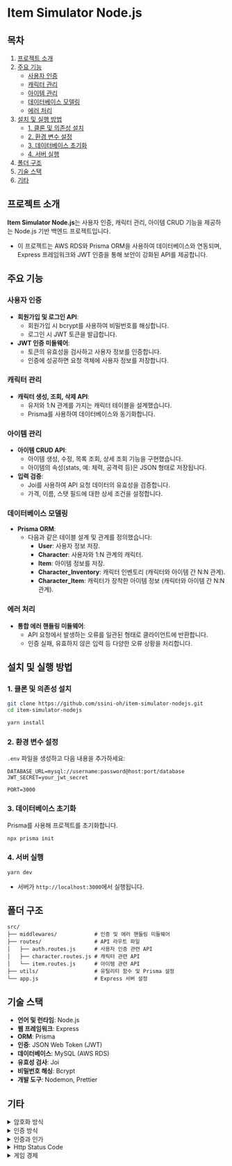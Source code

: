# Item Simulator Node.js

## 목차

1. [프로젝트 소개](#프로젝트-소개)
2. [주요 기능](#주요-기능)
   - [사용자 인증](#사용자-인증)
   - [캐릭터 관리](#캐릭터-관리)
   - [아이템 관리](#아이템-관리)
   - [데이터베이스 모델링](#데이터베이스-모델링)
   - [에러 처리](#에러-처리)
3. [설치 및 실행 방법](#설치-및-실행-방법)
   - [1. 클론 및 의존성 설치](#1-클론-및-의존성-설치)
   - [2. 환경 변수 설정](#2-환경-변수-설정)
   - [3. 데이터베이스 초기화](#3-데이터베이스-초기화)
   - [4. 서버 실행](#4-서버-실행)
4. [폴더 구조](#폴더-구조)
5. [기술 스택](#기술-스택)
6. [기타](#기타)

## 프로젝트 소개

**Item Simulator Node.js**는 사용자 인증, 캐릭터 관리, 아이템 CRUD 기능을 제공하는 Node.js 기반 백엔드 프로젝트입니다.

- 이 프로젝트는 AWS RDS와 Prisma ORM을 사용하여 데이터베이스와 연동되며, Express 프레임워크와 JWT 인증을 통해 보안이 강화된 API를 제공합니다.

## 주요 기능

### 사용자 인증

- **회원가입 및 로그인 API**:
  - 회원가입 시 bcrypt를 사용하여 비밀번호를 해싱합니다.
  - 로그인 시 JWT 토큰을 발급합니다.
- **JWT 인증 미들웨어**:
  - 토큰의 유효성을 검사하고 사용자 정보를 인증합니다.
  - 인증에 성공하면 요청 객체에 사용자 정보를 저장합니다.

### 캐릭터 관리

- **캐릭터 생성, 조회, 삭제 API**:
  - 유저와 1\:N 관계를 가지는 캐릭터 테이블을 설계했습니다.
  - Prisma를 사용하여 데이터베이스와 동기화합니다.

### 아이템 관리

- **아이템 CRUD API**:
  - 아이템 생성, 수정, 목록 조회, 상세 조회 기능을 구현했습니다.
  - 아이템의 속성(stats, 예: 체력, 공격력 등)은 JSON 형태로 저장됩니다.
- **입력 검증**:
  - Joi를 사용하여 API 요청 데이터의 유효성을 검증합니다.
  - 가격, 이름, 스탯 필드에 대한 상세 조건을 설정합니다.

### 데이터베이스 모델링

- **Prisma ORM**:
  - 다음과 같은 테이블 설계 및 관계를 정의했습니다:
    - **User**: 사용자 정보 저장.
    - **Character**: 사용자와 1\:N 관계의 캐릭터.
    - **Item**: 아이템 정보를 저장.
    - **Character_Inventory**: 캐릭터 인벤토리 (캐릭터와 아이템 간 N\:N 관계).
    - **Character_Item**: 캐릭터가 장착한 아이템 정보 (캐릭터와 아이템 간 N\:N 관계).

### 에러 처리

- **통합 에러 핸들링 미들웨어**:
  - API 요청에서 발생하는 오류를 일관된 형태로 클라이언트에 반환합니다.
  - 인증 실패, 유효하지 않은 입력 등 다양한 오류 상황을 처리합니다.

## 설치 및 실행 방법

### 1. 클론 및 의존성 설치

```bash
git clone https://github.com/ssini-oh/item-simulator-nodejs.git
cd item-simulator-nodejs

yarn install
```

### 2. 환경 변수 설정

`.env` 파일을 생성하고 다음 내용을 추가하세요:

```
DATABASE_URL=mysql://username:password@host:port/database
JWT_SECRET=your_jwt_secret

PORT=3000
```

### 3. 데이터베이스 초기화

Prisma를 사용해 프로젝트를 초기화합니다.

```bash
npx prisma init
```

### 4. 서버 실행

```bash
yarn dev
```

- 서버가 `http://localhost:3000`에서 실행됩니다.

## 폴더 구조

```
src/
├── middlewares/            # 인증 및 에러 핸들링 미들웨어
├── routes/                 # API 라우트 파일
│   ├── auth.routes.js      # 사용자 인증 관련 API
│   ├── character.routes.js # 캐릭터 관련 API
│   └── item.routes.js      # 아이템 관련 API
├── utils/                  # 유틸리티 함수 및 Prisma 설정
└── app.js                  # Express 서버 설정
```

## 기술 스택

- **언어 및 런타임**: Node.js
- **웹 프레임워크**: Express
- **ORM**: Prisma
- **인증**: JSON Web Token (JWT)
- **데이터베이스**: MySQL (AWS RDS)
- **유효성 검사**: Joi
- **비밀번호 해싱**: Bcrypt
- **개발 도구**: Nodemon, Prettier

## 기타

<details>
<summary>암호화 방식</summary>

- 비밀번호를 저장할 때 Hash를 사용했는데, Hash는 단방향 암호화에 해당합니다. 단방향 암호화는 한 번 암호화하면 다시 복원할 수 없기 때문에 비밀번호 보관에 적합합니다.

- 비밀번호가 그대로 저장되면 해킹 시 쉽게 탈취당할 수 있지만, 해시된 비밀번호는 복원하기 어려워 데이터 유출 시에도 사용자 정보를 안전하게 보호할 수 있습니다.
</details>

<details>
<summary>인증 방식</summary>

- JWT를 사용해 인증을 하는데, 만약 Access Token이 노출되면 공격자가 이 토큰을 사용해 사용자의 권한으로 서버에 접근할 수 있습니다.

- 이를 방지하려면 Access Token의 만료 시간을 짧게 설정하고, Refresh Token을 사용해 새로운 Access Token을 발급받는 방식으로 보완할 수 있습니다. 또한, HTTPS를 사용해 전송 중 토큰이 노출되지 않도록 해야 합니다.
</details>

<details>
<summary>인증과 인가</summary>

- **인증**은 사용자가 누구인지 확인하는 과정입니다. 예를 들어 로그인 시 아이디와 비밀번호를 확인하는 것이 인증입니다.
- **인가**는 인증된 사용자가 어떤 권한을 가지고 있는지 결정하는 과정입니다. 예를 들어, 관리자가 아닌 사용자가 관리자 페이지에 접근하지 못하게 하는 것이 인가입니다.
- 인증이 필요한 API는 서비스에 문제를 야기할 수 있습니다. 아이템 생성이나 수정은 게임 경제에 영향을 주기 때문에 인증이 필요합니다.
</details>

<details>
<summary>Http Status Code</summary>

- **200 OK**: 요청이 성공적으로 처리되었음을 나타냅니다. (예: 로그인, 데이터 조회 성공)
- **201 Created**: 요청이 성공적으로 처리되어 새로운 리소스가 생성되었음을 나타냅니다. (예: 회원가입, 아이템 생성)
- **400 Bad Request**: 클라이언트 요청이 잘못되었거나 유효하지 않은 데이터를 포함할 때 사용합니다. (예: Joi 유효성 검사 실패, 필수 필드 누락)
- **401 Unauthorized**: 인증이 필요한 요청에 유효한 인증 자격 증명이 제공되지 않을 때 사용합니다. (예: 로그인되지 않거나 잘못된 JWT 토큰 사용)

- **500 Internal Server Error**: 서버 내부에서 예기치 않은 에러가 발생할 때 사용합니다. (예: 코드 로직 에러 등)

</details>

<details>
<summary>게임 경제</summary>

- 유연성 부족: 게임 머니와 관련된 거래 기록(수입, 지출)을 추적하거나 다양한 종류의 재화를 관리하기 어렵게 됩니다.

- 아이템 가격을 클라이언트에서 입력하게 하면 사용자가 임의로 가격을 조작할 수 있습니다. 이를 막기 위해 가격 정보는 서버에서 관리하고 클라이언트는 가격을 표시만 하도록 해야 합니다.
</details>
